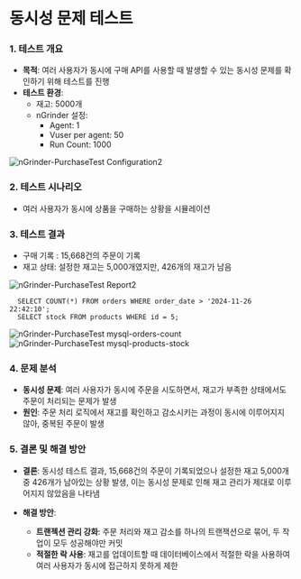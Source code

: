 # 동시성 문제 테스트

### 1. 테스트 개요
  - **목적**: 여러 사용자가 동시에 구매 API를 사용할 때 발생할 수 있는 동시성 문제를 확인하기 위해 테스트를 진행
  - **테스트 환경**:     
      - 재고: 5000개
      - nGrinder 설정:
          - Agent: 1
          - Vuser per agent: 50
          - Run Count: 1000
       
![nGrinder-PurchaseTest Configuration2](https://github.com/user-attachments/assets/da025ccf-27f9-4c5a-8d96-0ddeba3b4887)

### 2. 테스트 시나리오
  - 여러 사용자가 동시에 상품을 구매하는 상황을 시뮬레이션

### 3. 테스트 결과
  - 구매 기록 : 15,668건의 주문이 기록
  - 재고 상태: 설정한 재고는 5,000개였지만, 426개의 재고가 남음

![nGrinder-PurchaseTest Report2](https://github.com/user-attachments/assets/cb949315-5ad4-4f6d-b969-a257e3fc87ea)

```mysql
  SELECT COUNT(*) FROM orders WHERE order_date > '2024-11-26 22:42:10';
  SELECT stock FROM products WHERE id = 5;
```
![nGrinder-PurchaseTest mysql-orders-count](https://github.com/user-attachments/assets/66f6d7f0-7399-4b45-94c9-fc32ad228ae7)
![nGrinder-PurchaseTest mysql-products-stock](https://github.com/user-attachments/assets/bdec0dc2-710e-48fa-9b95-45be0dd976e9)

### 4. 문제 분석
  - **동시성 문제**: 여러 사용자가 동시에 주문을 시도하면서, 재고가 부족한 상태에서도 주문이 처리되는 문제가 발생
  - **원인**: 주문 처리 로직에서 재고를 확인하고 감소시키는 과정이 동시에 이루어지지 않아, 중복된 주문이 발생

### 5. 결론 및 해결 방안
  -  **결론**: 동시성 테스트 결과, 15,668건의 주문이 기록되었으나 설정한 재고 5,000개 중 426개가 남아있는 상황 발생, 이는 동시성 문제로 인해 재고 관리가 제대로 이루어지지 않았음을 나타냄

  -  **해결 방안**:
      - **트랜젝션 관리 강화**: 주문 처리와 재고 감소를 하나의 트랜잭션으로 묶어, 두 작업이 모두 성공해야만 커밋
      - **적절한 락 사용**: 재고를 업데이트할 때 데이터베이스에서 적절한 락을 사용하여 여러 사용자가 동시에 접근하지 못하게 제한
